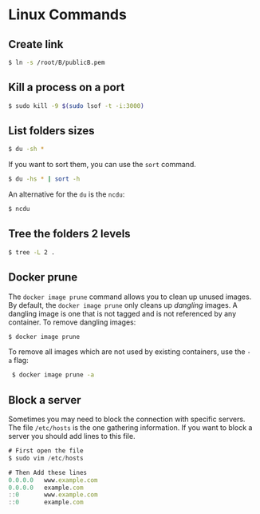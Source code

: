 # Linux Commands

## Create link

```bash
$ ln -s /root/B/publicB.pem
```

## Kill a process on a port

```bash
$ sudo kill -9 $(sudo lsof -t -i:3000)
```

## List folders sizes

```bash
$ du -sh *
```

If you want to sort them, you can use the `sort` command.

```bash
$ du -hs * | sort -h
```

An alternative for the `du` is the `ncdu`:

```bash
$ ncdu
```

## Tree the folders 2 levels

```bash
$ tree -L 2 .
```

## Docker prune

The `docker image prune` command allows you to clean up unused images. By default, the `docker image prune` only cleans up *dangling* images. A dangling image is one that is not tagged and is not referenced by any container. To remove dangling images:

```bash
$ docker image prune
```

To remove all images which are not used by existing containers, use the `-a` flag:

```bash
 $ docker image prune -a
```

## Block a server

Sometimes you may need to block the connection with specific servers. The file `/etc/hosts` is the one gathering information. If you want to block a server you should add lines to this file.

```jsx
# First open the file
$ sudo vim /etc/hosts

# Then Add these lines
0.0.0.0   www.example.com
0.0.0.0   example.com
::0       www.example.com
::0       example.com
```